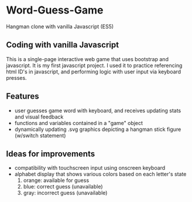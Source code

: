 # Word-Guess-Game
Hangman clone with vanilla Javascript (ES5)

## Coding with vanilla Javascript
This is a single-page interactive web game that uses bootstrap and javascript. It is my first javascript project. I used it to practice referencing html ID's in javascript, and performing logic with user input via keyboard presses.

## Features
* user guesses game word with keyboard, and receives updating stats and visual feedback
* functions and variables contained in a "game" object
* dynamically updating .svg graphics depicting a hangman stick figure (w/switch statement)

## Ideas for improvements
* compatibility with touchscreen input using onscreen keyboard
* alphabet display that shows various colors based on each letter's state
  1. orange: available for guess
  1. blue: correct guess (unavailable)
  1. gray: incorrect guess (unavailable)
